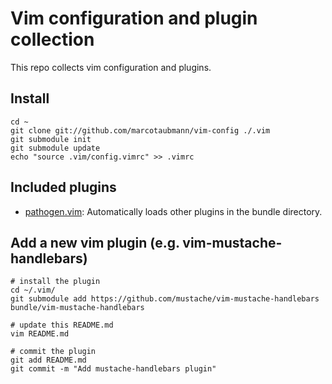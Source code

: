 Vim configuration and plugin collection
=======================================

This repo collects vim configuration and plugins.

Install
-------
    cd ~
    git clone git://github.com/marcotaubmann/vim-config ./.vim
    git submodule init
    git submodule update
    echo "source .vim/config.vimrc" >> .vimrc

Included plugins
----------------
* [pathogen.vim](https://github.com/tpope/vim-pathogen): Automatically loads other plugins in the bundle directory.


Add a new vim plugin (e.g. vim-mustache-handlebars)
--------------------
    # install the plugin
    cd ~/.vim/
    git submodule add https://github.com/mustache/vim-mustache-handlebars bundle/vim-mustache-handlebars
    
    # update this README.md
    vim README.md
    
    # commit the plugin
    git add README.md
    git commit -m "Add mustache-handlebars plugin"
